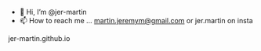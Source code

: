 - 👋 Hi, I’m @jer-martin
- 📫 How to reach me ... martin.jeremym@gmail.com or jer.martin on insta

jer-martin.github.io

<!---
jer-martin/jer-martin is a ✨ special ✨ repository because its `README.md` (this file) appears on your GitHub profile.
You can click the Preview link to take a look at your changes.
--->

